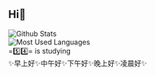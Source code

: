 ## Hi👋
![Github Stats](https://github-readme-stats.vercel.app/api?username=merakimoss)<br>
![Most Used Languages](https://github-readme-stats.vercel.app/api/top-langs/?username=merakimoss)<br>
=5️⃣4️⃣= is studying<br>
✨早上好✨中午好✨下午好✨晚上好✨凌晨好✨<br>
<!--
**merakimoss/merakimoss** is a ✨ _special_ ✨ repository because its `README.md` (this file) appears on your GitHub profile.

Here are some ideas to get you started:

- 🔭 I’m currently working on ...
- 🌱 I’m currently learning ...
- 👯 I’m looking to collaborate on ...
- 🤔 I’m looking for help with ...
- 💬 Ask me about ...
- 📫 How to reach me: ...
- 😄 Pronouns: ...
- ⚡ Fun fact: ...
-->
